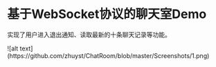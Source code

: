 <h1>基于WebSocket协议的聊天室Demo</h1>
<p>实现了用户进入退出通知、读取最新的十条聊天记录等功能。</p>
![alt text](https://github.com/zhuyst/ChatRoom/blob/master/Screenshots/1.png)
